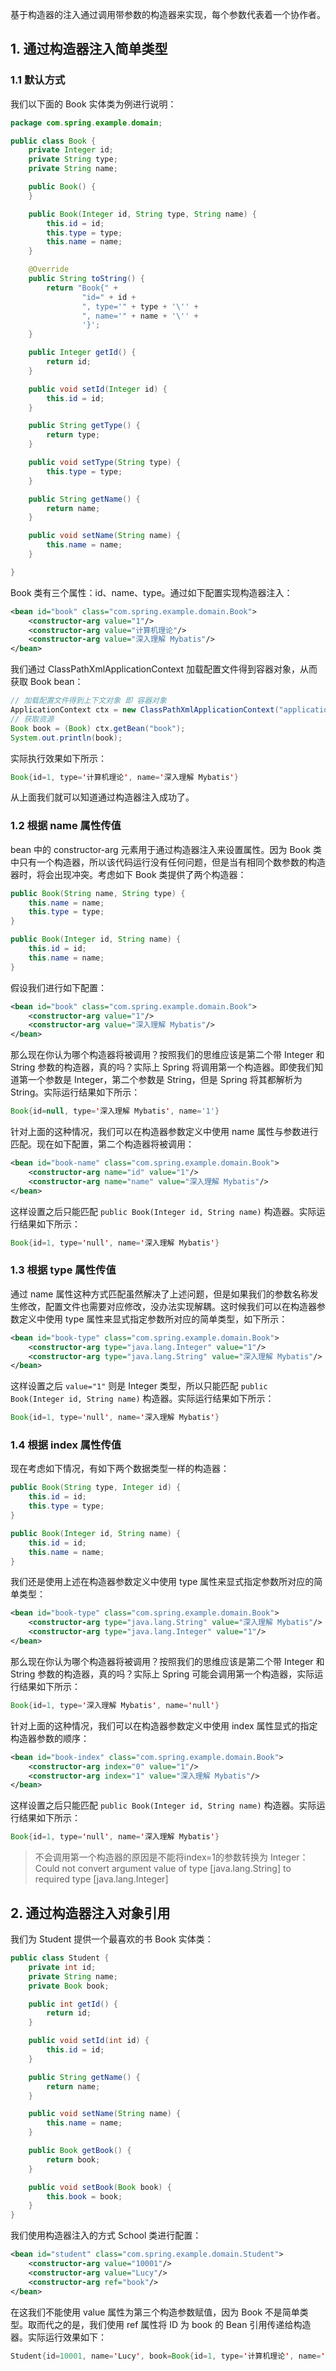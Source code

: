 基于构造器的注入通过调用带参数的构造器来实现，每个参数代表着一个协作者。

## 1. 通过构造器注入简单类型

### 1.1 默认方式

我们以下面的 Book 实体类为例进行说明：
```java
package com.spring.example.domain;

public class Book {
    private Integer id;
    private String type;
    private String name;

    public Book() {
    }

    public Book(Integer id, String type, String name) {
        this.id = id;
        this.type = type;
        this.name = name;
    }

    @Override
    public String toString() {
        return "Book{" +
                "id=" + id +
                ", type='" + type + '\'' +
                ", name='" + name + '\'' +
                '}';
    }

    public Integer getId() {
        return id;
    }

    public void setId(Integer id) {
        this.id = id;
    }

    public String getType() {
        return type;
    }

    public void setType(String type) {
        this.type = type;
    }

    public String getName() {
        return name;
    }

    public void setName(String name) {
        this.name = name;
    }

}
```
Book 类有三个属性：id、name、type。通过如下配置实现构造器注入：
```xml
<bean id="book" class="com.spring.example.domain.Book">
    <constructor-arg value="1"/>
    <constructor-arg value="计算机理论"/>
    <constructor-arg value="深入理解 Mybatis"/>
</bean>
```
我们通过 ClassPathXmlApplicationContext 加载配置文件得到容器对象，从而获取 Book bean：
```java
// 加载配置文件得到上下文对象 即 容器对象
ApplicationContext ctx = new ClassPathXmlApplicationContext("applicationContext.xml");
// 获取资源
Book book = (Book) ctx.getBean("book");
System.out.println(book);
```
实际执行效果如下所示：
```java
Book{id=1, type='计算机理论', name='深入理解 Mybatis'}
```
从上面我们就可以知道通过构造器注入成功了。


### 1.2 根据 name 属性传值

bean 中的 constructor-arg 元素用于通过构造器注入来设置属性。因为 Book 类中只有一个构造器，所以该代码运行没有任何问题，但是当有相同个数参数的构造器时，将会出现冲突。考虑如下 Book 类提供了两个构造器：
```java
public Book(String name, String type) {
    this.name = name;
    this.type = type;
}

public Book(Integer id, String name) {
    this.id = id;
    this.name = name;
}
```
假设我们进行如下配置：
```xml
<bean id="book" class="com.spring.example.domain.Book">
    <constructor-arg value="1"/>
    <constructor-arg value="深入理解 Mybatis"/>
</bean>
```
那么现在你认为哪个构造器将被调用？按照我们的思维应该是第二个带 Integer 和 String 参数的构造器，真的吗？实际上 Spring 将调用第一个构造器。即使我们知道第一个参数是 Integer，第二个参数是 String，但是 Spring 将其都解析为 String。实际运行结果如下所示：
```java
Book{id=null, type='深入理解 Mybatis', name='1'}
```
针对上面的这种情况，我们可以在构造器参数定义中使用 name 属性与参数进行匹配。现在如下配置，第二个构造器将被调用：
```xml
<bean id="book-name" class="com.spring.example.domain.Book">
    <constructor-arg name="id" value="1"/>
    <constructor-arg name="name" value="深入理解 Mybatis"/>
</bean>
```
这样设置之后只能匹配 `public Book(Integer id, String name)` 构造器。实际运行结果如下所示：
```java
Book{id=1, type='null', name='深入理解 Mybatis'}
```

### 1.3 根据 type 属性传值

通过 name 属性这种方式匹配虽然解决了上述问题，但是如果我们的参数名称发生修改，配置文件也需要对应修改，没办法实现解耦。这时候我们可以在构造器参数定义中使用 type 属性来显式指定参数所对应的简单类型，如下所示：
```xml
<bean id="book-type" class="com.spring.example.domain.Book">
    <constructor-arg type="java.lang.Integer" value="1"/>
    <constructor-arg type="java.lang.String" value="深入理解 Mybatis"/>
</bean>
```
这样设置之后 `value="1"` 则是 Integer 类型，所以只能匹配 `public Book(Integer id, String name)` 构造器。实际运行结果如下所示：
```java
Book{id=1, type='null', name='深入理解 Mybatis'}
```

### 1.4 根据 index 属性传值

现在考虑如下情况，有如下两个数据类型一样的构造器：
```java
public Book(String type, Integer id) {
    this.id = id;
    this.type = type;
}

public Book(Integer id, String name) {
    this.id = id;
    this.name = name;
}
```
我们还是使用上述在构造器参数定义中使用 type 属性来显式指定参数所对应的简单类型：
```xml
<bean id="book-type" class="com.spring.example.domain.Book">
    <constructor-arg type="java.lang.String" value="深入理解 Mybatis"/>
    <constructor-arg type="java.lang.Integer" value="1"/>
</bean>
```
那么现在你认为哪个构造器将被调用？按照我们的思维应该是第二个带 Integer 和 String 参数的构造器，真的吗？实际上 Spring 可能会调用第一个构造器，实际运行结果如下所示：
```java
Book{id=1, type='深入理解 Mybatis', name='null'}
```
针对上面的这种情况，我们可以在构造器参数定义中使用 index 属性显式的指定构造器参数的顺序：
```xml
<bean id="book-index" class="com.spring.example.domain.Book">
    <constructor-arg index="0" value="1"/>
    <constructor-arg index="1" value="深入理解 Mybatis"/>
</bean>
```
这样设置之后只能匹配 `public Book(Integer id, String name)` 构造器。实际运行结果如下所示：
```java
Book{id=1, type='null', name='深入理解 Mybatis'}
```

> 不会调用第一个构造器的原因是不能将index=1的参数转换为 Integer：Could not convert argument value of type [java.lang.String] to required type [java.lang.Integer]


## 2. 通过构造器注入对象引用

我们为 Student 提供一个最喜欢的书 Book 实体类：
```java
public class Student {
    private int id;
    private String name;
    private Book book;

    public int getId() {
        return id;
    }

    public void setId(int id) {
        this.id = id;
    }

    public String getName() {
        return name;
    }

    public void setName(String name) {
        this.name = name;
    }

    public Book getBook() {
        return book;
    }

    public void setBook(Book book) {
        this.book = book;
    }
}
```
我们使用构造器注入的方式 School 类进行配置：
```xml
<bean id="student" class="com.spring.example.domain.Student">
    <constructor-arg value="10001"/>
    <constructor-arg value="Lucy"/>
    <constructor-arg ref="book"/>
</bean>
```
在这我们不能使用 value 属性为第三个构造参数赋值，因为 Book 不是简单类型。取而代之的是，我们使用 ref 属性将 ID 为 book 的 Bean 引用传递给构造器。实际运行效果如下：
```java
Student{id=10001, name='Lucy', book=Book{id=1, type='计算机理论', name='深入理解 Mybatis'}}
```
